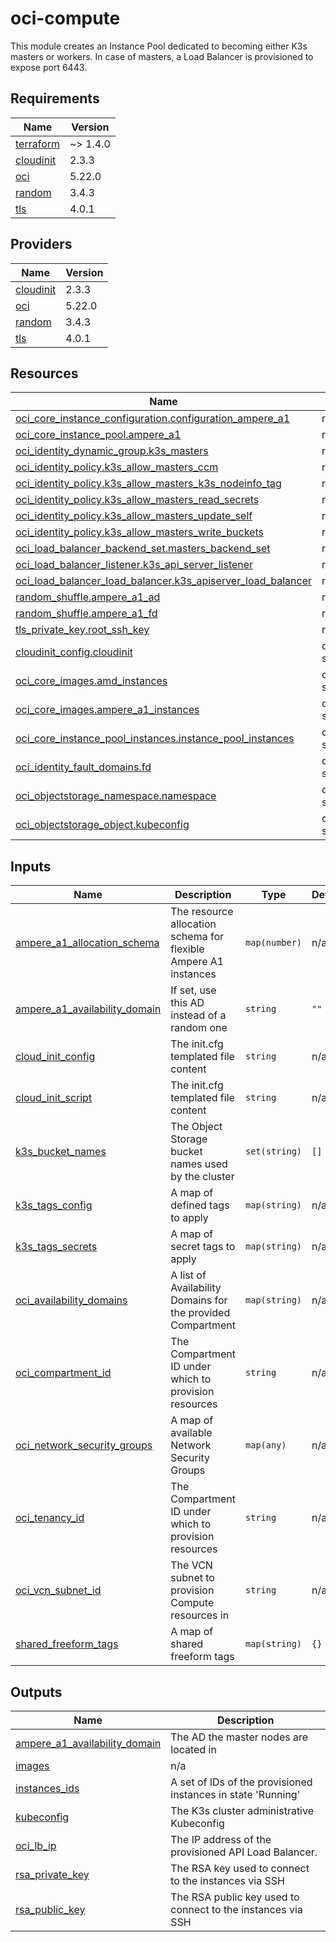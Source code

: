 # oci-compute

<!-- BEGINNING OF PRE-COMMIT-TERRAFORM DOCS HOOK -->
This module creates an Instance Pool dedicated to becoming either K3s masters or workers. In case of masters, a Load Balancer is provisioned to expose port 6443.

## Requirements

| Name | Version |
|------|---------|
| <a name="requirement_terraform"></a> [terraform](#requirement\_terraform) | ~> 1.4.0 |
| <a name="requirement_cloudinit"></a> [cloudinit](#requirement\_cloudinit) | 2.3.3 |
| <a name="requirement_oci"></a> [oci](#requirement\_oci) | 5.22.0 |
| <a name="requirement_random"></a> [random](#requirement\_random) | 3.4.3 |
| <a name="requirement_tls"></a> [tls](#requirement\_tls) | 4.0.1 |

## Providers

| Name | Version |
|------|---------|
| <a name="provider_cloudinit"></a> [cloudinit](#provider\_cloudinit) | 2.3.3 |
| <a name="provider_oci"></a> [oci](#provider\_oci) | 5.22.0 |
| <a name="provider_random"></a> [random](#provider\_random) | 3.4.3 |
| <a name="provider_tls"></a> [tls](#provider\_tls) | 4.0.1 |

## Resources

| Name | Type |
|------|------|
| [oci_core_instance_configuration.configuration_ampere_a1](https://registry.terraform.io/providers/oracle/oci/5.22.0/docs/resources/core_instance_configuration) | resource |
| [oci_core_instance_pool.ampere_a1](https://registry.terraform.io/providers/oracle/oci/5.22.0/docs/resources/core_instance_pool) | resource |
| [oci_identity_dynamic_group.k3s_masters](https://registry.terraform.io/providers/oracle/oci/5.22.0/docs/resources/identity_dynamic_group) | resource |
| [oci_identity_policy.k3s_allow_masters_ccm](https://registry.terraform.io/providers/oracle/oci/5.22.0/docs/resources/identity_policy) | resource |
| [oci_identity_policy.k3s_allow_masters_k3s_nodeinfo_tag](https://registry.terraform.io/providers/oracle/oci/5.22.0/docs/resources/identity_policy) | resource |
| [oci_identity_policy.k3s_allow_masters_read_secrets](https://registry.terraform.io/providers/oracle/oci/5.22.0/docs/resources/identity_policy) | resource |
| [oci_identity_policy.k3s_allow_masters_update_self](https://registry.terraform.io/providers/oracle/oci/5.22.0/docs/resources/identity_policy) | resource |
| [oci_identity_policy.k3s_allow_masters_write_buckets](https://registry.terraform.io/providers/oracle/oci/5.22.0/docs/resources/identity_policy) | resource |
| [oci_load_balancer_backend_set.masters_backend_set](https://registry.terraform.io/providers/oracle/oci/5.22.0/docs/resources/load_balancer_backend_set) | resource |
| [oci_load_balancer_listener.k3s_api_server_listener](https://registry.terraform.io/providers/oracle/oci/5.22.0/docs/resources/load_balancer_listener) | resource |
| [oci_load_balancer_load_balancer.k3s_apiserver_load_balancer](https://registry.terraform.io/providers/oracle/oci/5.22.0/docs/resources/load_balancer_load_balancer) | resource |
| [random_shuffle.ampere_a1_ad](https://registry.terraform.io/providers/hashicorp/random/3.4.3/docs/resources/shuffle) | resource |
| [random_shuffle.ampere_a1_fd](https://registry.terraform.io/providers/hashicorp/random/3.4.3/docs/resources/shuffle) | resource |
| [tls_private_key.root_ssh_key](https://registry.terraform.io/providers/hashicorp/tls/4.0.1/docs/resources/private_key) | resource |
| [cloudinit_config.cloudinit](https://registry.terraform.io/providers/hashicorp/cloudinit/2.3.3/docs/data-sources/config) | data source |
| [oci_core_images.amd_instances](https://registry.terraform.io/providers/oracle/oci/5.22.0/docs/data-sources/core_images) | data source |
| [oci_core_images.ampere_a1_instances](https://registry.terraform.io/providers/oracle/oci/5.22.0/docs/data-sources/core_images) | data source |
| [oci_core_instance_pool_instances.instance_pool_instances](https://registry.terraform.io/providers/oracle/oci/5.22.0/docs/data-sources/core_instance_pool_instances) | data source |
| [oci_identity_fault_domains.fd](https://registry.terraform.io/providers/oracle/oci/5.22.0/docs/data-sources/identity_fault_domains) | data source |
| [oci_objectstorage_namespace.namespace](https://registry.terraform.io/providers/oracle/oci/5.22.0/docs/data-sources/objectstorage_namespace) | data source |
| [oci_objectstorage_object.kubeconfig](https://registry.terraform.io/providers/oracle/oci/5.22.0/docs/data-sources/objectstorage_object) | data source |

## Inputs

| Name | Description | Type | Default | Required |
|------|-------------|------|---------|:--------:|
| <a name="input_ampere_a1_allocation_schema"></a> [ampere\_a1\_allocation\_schema](#input\_ampere\_a1\_allocation\_schema) | The resource allocation schema for flexible Ampere A1 instances | `map(number)` | n/a | yes |
| <a name="input_ampere_a1_availability_domain"></a> [ampere\_a1\_availability\_domain](#input\_ampere\_a1\_availability\_domain) | If set, use this AD instead of a random one | `string` | `""` | no |
| <a name="input_cloud_init_config"></a> [cloud\_init\_config](#input\_cloud\_init\_config) | The init.cfg templated file content | `string` | n/a | yes |
| <a name="input_cloud_init_script"></a> [cloud\_init\_script](#input\_cloud\_init\_script) | The init.cfg templated file content | `string` | n/a | yes |
| <a name="input_k3s_bucket_names"></a> [k3s\_bucket\_names](#input\_k3s\_bucket\_names) | The Object Storage bucket names used by the cluster | `set(string)` | `[]` | no |
| <a name="input_k3s_tags_config"></a> [k3s\_tags\_config](#input\_k3s\_tags\_config) | A map of defined tags to apply | `map(string)` | n/a | yes |
| <a name="input_k3s_tags_secrets"></a> [k3s\_tags\_secrets](#input\_k3s\_tags\_secrets) | A map of secret tags to apply | `map(string)` | n/a | yes |
| <a name="input_oci_availability_domains"></a> [oci\_availability\_domains](#input\_oci\_availability\_domains) | A list of Availability Domains for the provided Compartment | `map(string)` | n/a | yes |
| <a name="input_oci_compartment_id"></a> [oci\_compartment\_id](#input\_oci\_compartment\_id) | The Compartment ID under which to provision resources | `string` | n/a | yes |
| <a name="input_oci_network_security_groups"></a> [oci\_network\_security\_groups](#input\_oci\_network\_security\_groups) | A map of available Network Security Groups | `map(any)` | n/a | yes |
| <a name="input_oci_tenancy_id"></a> [oci\_tenancy\_id](#input\_oci\_tenancy\_id) | The Compartment ID under which to provision resources | `string` | n/a | yes |
| <a name="input_oci_vcn_subnet_id"></a> [oci\_vcn\_subnet\_id](#input\_oci\_vcn\_subnet\_id) | The VCN subnet to provision Compute resources in | `string` | n/a | yes |
| <a name="input_shared_freeform_tags"></a> [shared\_freeform\_tags](#input\_shared\_freeform\_tags) | A map of shared freeform tags | `map(string)` | `{}` | no |

## Outputs

| Name | Description |
|------|-------------|
| <a name="output_ampere_a1_availability_domain"></a> [ampere\_a1\_availability\_domain](#output\_ampere\_a1\_availability\_domain) | The AD the master nodes are located in |
| <a name="output_images"></a> [images](#output\_images) | n/a |
| <a name="output_instances_ids"></a> [instances\_ids](#output\_instances\_ids) | A set of IDs of the provisioned instances in state 'Running' |
| <a name="output_kubeconfig"></a> [kubeconfig](#output\_kubeconfig) | The K3s cluster administrative Kubeconfig |
| <a name="output_oci_lb_ip"></a> [oci\_lb\_ip](#output\_oci\_lb\_ip) | The IP address of the provisioned API Load Balancer. |
| <a name="output_rsa_private_key"></a> [rsa\_private\_key](#output\_rsa\_private\_key) | The RSA key used to connect to the instances via SSH |
| <a name="output_rsa_public_key"></a> [rsa\_public\_key](#output\_rsa\_public\_key) | The RSA public key used to connect to the instances via SSH |
<!-- END OF PRE-COMMIT-TERRAFORM DOCS HOOK -->
